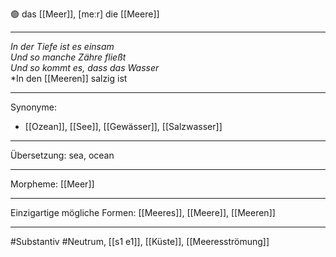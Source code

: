 🟢 das [[Meer]], [meːr]
die [[Meere]]


---
*In der Tiefe ist es einsam*  
*Und so manche Zähre fließt*  
*Und so kommt es, dass das Wasser*  
*In den [[Meeren]] salzig ist

---
Synonyme:
- [[Ozean]], [[See]], [[Gewässer]], [[Salzwasser]]

---
Übersetzung: sea, ocean

---
Morpheme:
[[Meer]]

---
Einzigartige mögliche Formen: [[Meeres]], [[Meere]], [[Meeren]]

---
#Substantiv #Neutrum, [[s1 e1]], [[Küste]], [[Meeresströmung]]